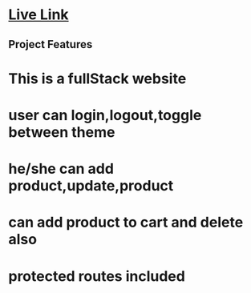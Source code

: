 #  [Live Link ](https://brand-shop-51e11.web.app)

## **Project Features**
#  This is a fullStack website
#  user can login,logout,toggle between theme
#  he/she can add product,update,product
#  can add product to cart and delete also
# protected routes included


  